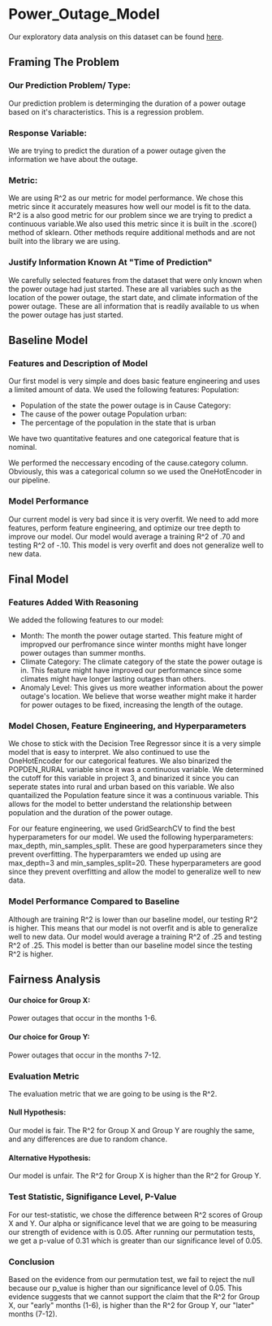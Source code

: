 # Power_Outage_Model

Our exploratory data analysis on this dataset can be found [here](https://schmitzandrew.github.io/Power_Outage_Analysis/).

## Framing The Problem

### Our Prediction Problem/ Type:

Our prediction problem is determinging the duration of a power outage based on it's characteristics. This is a regression problem.

### Response Variable:
We are trying to predict the duration of a power outage given the information we have about the outage. 

### Metric:
We are using R^2 as our metric for model performance. We chose this metric since it accurately measures how well our model is fit to the data. R^2 is a also good metric for our problem since we are trying to predict a continuous variable.We also used this metric since it is built in the .score() method of sklearn. Other methods require additional methods and are not built into the library we are using. 

### Justify Information Known At "Time of Prediction"
We carefully selected features from the dataset that were only known when the power outage had just started. These are all variables such as the location of the power outage, the start date, and climate information of the power outage. These are all information that is readily available to us when the power outage has just started.


## Baseline Model

### Features and Description of Model
Our first model is very simple and does basic feature engineering and uses a limited amount of data. We used the following features:
Population:
- Population of the state the power outage is in
Cause Category: 
- The cause of the power outage
Population urban:
- The percentage of the population in the state that is urban

We have two quantitative features and one categorical feature that is nominal. 

We performed the neccessary encoding of the cause.category column. Obviously, this was a categorical column so we used the OneHotEncoder in our pipeline. 


### Model Performance

Our current model is very bad since it is very overfit. We need to add more features, perform feature engineering, and optimize our tree depth to improve our model. Our model would average a training R^2 of .70 and testing R^2 of -.10. This model is very overfit and does not generalize well to new data.

## Final Model

### Features Added With Reasoning
We added the following features to our model:
- Month: The month the power outage started. This feature might of impropved our perfromance since winter months might have longer power outages than summer months. 
- Climate Category: The climate category of the state the power outage is in. This feature might have improved our performance since some climates might have longer lasting outages than others.
- Anomaly Level: This gives us more weather information about the power outage's location. We believe that worse weather might make it harder for power outages to be fixed, increasing the length of the outage.

### Model Chosen, Feature Engineering, and Hyperparameters
We chose to stick with the Decision Tree Regressor since it is a very simple model that is easy to interpret. We also continued to use the OneHotEncoder for our categorical features.
We also binarized the POPDEN_RURAL variable since it was a continuous variable. We determined the cutoff for this variable in project 3, and binarized it since you can seperate states into rural and urban based on this variable.
We also quantailized the Population feature since it was a continuous variable. This allows for the model to better understand the relationship between population and the duration of the power outage.

For our feature engineering, we used GridSearchCV to find the best hyperparameters for our model. We used the following hyperparameters: max_depth, min_samples_split. These are good hyperparameters since they prevent overfitting. The hyperparamters we ended up using are max_depth=3 and min_samples_split=20. These hyperparameters are good since they prevent overfitting and allow the model to generalize well to new data.

### Model Performance Compared to Baseline

Although are training R^2 is lower than our baseline model, our testing R^2 is higher. This means that our model is not overfit and is able to generalize well to new data. Our model would average a training R^2 of .25 and testing R^2 of .25. This model is better than our baseline model since the testing R^2 is higher.

## Fairness Analysis

#### Our choice for Group X:
Power outages that occur in the months 1-6.

#### Our choice for Group Y:
Power outages that occur in the months 7-12.

### Evaluation Metric

The evaluation metric that we are going to be using is the R^2.

#### Null Hypothesis:
Our model is fair. The R^2 for Group X and Group Y are roughly the same, and any differences are due to random chance.

#### Alternative Hypothesis:
Our model is unfair. The R^2 for Group X is higher than the R^2 for Group Y.

### Test Statistic, Signifigance Level, P-Value

For our test-statistic, we chose the difference between R^2 scores of Group X and Y.
Our alpha or significance level that we are going to be measuring our strength of evidence with is 0.05.
After running our permutation tests, we get a p-value of 0.31 which is greater than our significance level of 0.05.

### Conclusion
Based on the evidence from our permutation test, we fail to reject the null because our p_value is higher than our significance level of 0.05. 
This evidence suggests that we cannot support the claim that the R^2 for Group X, our "early" months (1-6), 
is higher than the R^2 for Group Y, our "later" months (7-12).
